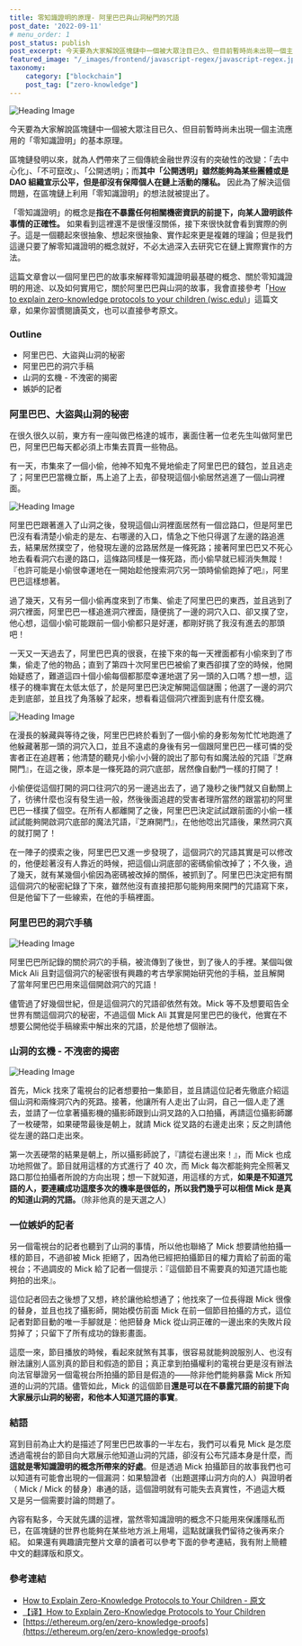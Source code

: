 ```yaml
---
title: 零知識證明的原理- 阿里巴巴與山洞秘門的咒語
post_date: '2022-09-11'
# menu_order: 1
post_status: publish
post_excerpt: 今天要為大家解說區塊鏈中一個被大眾注目已久、但目前暫時尚未出現一個主流應用的「零知識證明」的基本原理。區塊鏈發明以來，就為人們帶來了三個傳統金融世界沒有的突破性的改變：「去中心化」、「不可竄改」、「公開透明」；而其中「公開透明」雖然能夠為某些團體或是 DAO 組織宣示公平，但是卻沒有保障個人在鏈上活動的隱私。因此為了解決這個問題，在區塊鏈上利用「零知識證明」的想法就被提出了。「零知識證明」的概念是指在不暴露任何相關機密資訊的前提下，向某人證明該件事情的正確性。
featured_image: "/_images/frontend/javascript-regex/javascript-regex.jpg"
taxonomy:
    category: ["blockchain"]
    post_tag: ["zero-knowledge"]
---
```


![Heading Image](/_images/alibaba-zk-proof/heading.png)

今天要為大家解說區塊鏈中一個被大眾注目已久、但目前暫時尚未出現一個主流應用的「零知識證明」的基本原理。

區塊鏈發明以來，就為人們帶來了三個傳統金融世界沒有的突破性的改變：「去中心化」、「不可竄改」、「公開透明」；而**其中「公開透明」雖然能夠為某些團體或是 DAO 組織宣示公平，但是卻沒有保障個人在鏈上活動的隱私。** 因此為了解決這個問題，在區塊鏈上利用「零知識證明」的想法就被提出了。

「零知識證明」的概念是**指在不暴露任何相關機密資訊的前提下，向某人證明該件事情的正確性。** 如果看到這裡還不是很懂沒關係，接下來很快就會看到實際的例子。這是一個聽起來很抽象、想起來很抽象、實作起來更是複雜的理論；但是我們這邊只要了解零知識證明的概念就好，不必太過深入去研究它在鏈上實際實作的方法。

這篇文章會以一個阿里巴巴的故事來解釋零知識證明最基礎的概念、關於零知識證明的用途、以及如何實用它，關於阿里巴巴與山洞的故事，我會直接參考「[How to explain zero-knowledge protocols to your children (wisc.edu)](https://pages.cs.wisc.edu/~mkowalcz/628.pdf)」這篇文章，如果你習慣閱讀英文，也可以直接參考原文。

### Outline

- 阿里巴巴、大盜與山洞的秘密
- 阿里巴巴的洞穴手稿
- 山洞的玄機 - 不洩密的揭密
- 嫉妒的記者

### 阿里巴巴、大盜與山洞的秘密

在很久很久以前，東方有一座叫做巴格達的城市，裏面住著一位老先生叫做阿里巴巴，阿里巴巴每天都必須上市集去買賣一些物品。

有一天，市集來了一個小偷，他神不知鬼不覺地偷走了阿里巴巴的錢包，並且逃走了；阿里巴巴當機立斷，馬上追了上去，卻發現這個小偷居然逃進了一個山洞裡面。

![Heading Image](/_images/alibaba-zk-proof/cave-close.png)

阿里巴巴跟著進入了山洞之後，發現這個山洞裡面居然有一個岔路口，但是阿里巴巴沒有看清楚小偷走的是左、右哪邊的入口，情急之下他只得選了左邊的路追進去，結果居然撲空了，他發現左邊的岔路居然是一條死路；接著阿里巴巴又不死心地去看看洞穴右邊的路口，這條路同樣是一條死路，而小偷早就已經消失無蹤！『也許可能是小偷很幸運地在一開始趁他搜索洞穴另一頭時偷偷跑掉了吧』，阿里巴巴這樣想著。

過了幾天，又有另一個小偷再度來到了市集、偷走了阿里巴巴的東西，並且逃到了洞穴裡面，阿里巴巴一樣追進洞穴裡面，隨便挑了一邊的洞穴入口、卻又撲了空，他心想，這個小偷可能跟前一個小偷都只是好運，都剛好挑了我沒有進去的那頭吧！

一天又一天過去了，阿里巴巴真的很衰，在接下來的每一天裡面都有小偷來到了市集，偷走了他的物品；直到了第四十次阿里巴巴被偷了東西卻撲了空的時候，他開始疑惑了，難道這四十個小偷每個都那麼幸運地選了另一頭的入口嗎？想一想，這樣子的機率實在太低太低了，於是阿里巴巴決定解開這個謎團；他選了一邊的洞穴走到底部，並且找了角落躲了起來，想看看這個洞穴裡面到底有什麼玄機。

![Heading Image](/_images/alibaba-zk-proof/cave-open.png)

在漫長的躲藏與等待之後，阿里巴巴終於看到了一個小偷的身影匆匆忙忙地跑進了他躲藏著那一頭的洞穴入口，並且不遠處的身後有另一個跟阿里巴巴一樣可憐的受害者正在追趕著；他清楚的聽見小偷小小聲的說出了那句有如魔法般的咒語『芝麻開門』，在這之後，原本是一條死路的洞穴底部，居然像自動門一樣的打開了！

小偷便從這個打開的洞口往洞穴的另一邊逃出去了，過了幾秒之後門就又自動關上了，彷彿什麼也沒有發生過一般，然後後面追趕的受害者理所當然的跟當初的阿里巴巴一樣撲了個空。在所有人都離開了之後，阿里巴巴決定試試跟前面的小偷一樣試試能夠開啟洞穴底部的魔法咒語，『芝麻開門』，在他他唸出咒語後，果然洞穴真的就打開了！

在一陣子的摸索之後，阿里巴巴又進一步發現了，這個洞穴的咒語其實是可以修改的，他便趁著沒有人靠近的時候，把這個山洞底部的密碼偷偷改掉了；不久後，過了幾天，就有某幾個小偷因為密碼被改掉的關係，被抓到了。阿里巴巴決定把有關這個洞穴的秘密紀錄了下來，雖然他沒有直接把那句能夠用來開門的咒語寫下來，但是他留下了一些線索，在他的手稿裡面。

### 阿里巴巴的洞穴手稿

![Heading Image](/_images/alibaba-zk-proof/manuscript.jpeg)

阿里巴巴所記錄的關於洞穴的手稿，被流傳到了後世，到了後人的手裡。某個叫做 Mick Ali 且對這個洞穴的秘密很有興趣的考古學家開始研究他的手稿，並且解開了當年阿里巴巴用來這個開啟洞穴的咒語！

儘管過了好幾個世紀，但是這個洞穴的咒語卻依然有效。Mick 等不及想要昭告全世界有關這個洞穴的秘密，不過這個 Mick Ali 其實是阿里巴巴的後代，他實在不想要公開他從手稿線索中解出來的咒語，於是他想了個辦法。

### 山洞的玄機 - 不洩密的揭密

![Heading Image](/_images/alibaba-zk-proof/cave-open.png)

首先，Mick 找來了電視台的記者想要拍一集節目，並且請這位記者先徹底介紹這個山洞和兩條洞穴內的死路。接著，他讓所有人走出了山洞，自己一個人走了進去，並請了一位拿著攝影機的攝影師跟到山洞叉路的入口拍攝，再請這位攝影師躑了一枚硬幣，如果硬幣最後是朝上，就請 Mick 從叉路的右邊走出來；反之則請他從左邊的路口走出來。

第一次丟硬幣的結果是朝上，所以攝影師說了，『請從右邊出來！』，而 Mick 也成功地照做了。節目就用這樣的方式進行了 40 次，而 Mick 每次都能夠完全照著叉路口那位拍攝者所說的方向出現；想一下就知道，用這樣的方式，**如果是不知道咒語的人，要連續成功這麼多次的機率是很低的，所以我們幾乎可以相信 Mick 是真的知道山洞的咒語。**（除非他真的是天選之人）

### 一位嫉妒的記者

另一個電視台的記者也聽到了山洞的事情，所以他也聯絡了 Mick 想要請他拍攝一樣的節目，不過卻被 Mick 拒絕了，因為他已經把拍攝節目的權力賣給了前面的電視台；不過調皮的 Mick 給了記者一個提示：『這個節目不需要真的知道咒語也能夠拍的出來』。

這位記者回去之後想了又想，終於讓他給想通了；他找來了一位長得跟 Mick 很像的替身，並且也找了攝影師，開始模仿前面 Mick 在前一個節目拍攝的方式，這位記者對節目動的唯一手腳就是：他把替身 Mick 從山洞正確的一邊出來的失敗片段剪掉了；只留下了所有成功的錄影畫面。

這麼一來，節目播放的時候，看起來就煞有其事，很容易就能夠說服別人、也沒有辦法讓別人區別真的節目和假造的節目；真正拿到拍攝權利的電視台更是沒有辦法向法官舉證另一個電視台所拍攝的節目是假造的——除非他們能夠暴露 Mick 所知道的山洞的咒語。儘管如此，Mick 的這個節目**還是可以在不暴露咒語的前提下向大家展示山洞的秘密，和他本人知道咒語的事實**。

### 結語

寫到目前為止大約是描述了阿里巴巴故事的一半左右，我們可以看見 Mick 是怎麼透過電視台的節目向大眾展示他知道山洞的咒語，卻沒有公布咒語本身是什麼，而**這就是零知識證明的概念所帶來的好處**。但是透過 Mick 拍攝節目的故事我們也可以知道有可能會出現的一個漏洞：如果驗證者（出題選擇山洞方向的人）與證明者（ Mick / Mick 的替身）串通的話，這個證明就有可能失去真實性，不過這大概又是另一個需要討論的問題了。

內容有點多，今天就先講的這裡，當然零知識證明的概念不只能用來保護隱私而已，在區塊鏈的世界也能夠在某些地方派上用場，這點就讓我們留待之後再來介紹。
如果還有興趣讀完整片文章的讀者可以參考下面的參考連結，我有附上簡體中文的翻譯版和原文。

### 參考連結

- [How to Explain Zero-Knowledge Protocols to Your Children - 原文](https://pages.cs.wisc.edu/~mkowalcz/628.pdf)
- [【译】How to Explain Zero-Knowledge Protocols to Your Children](https://blog.dreamerryao.wiki/archives/%E8%AF%91howtoexplainzero-knowledgeprotocolstoyourchildren)
- [https://ethereum.org/en/zero-knowledge-proofs](https://ethereum.org/en/zero-knowledge-proofs)
